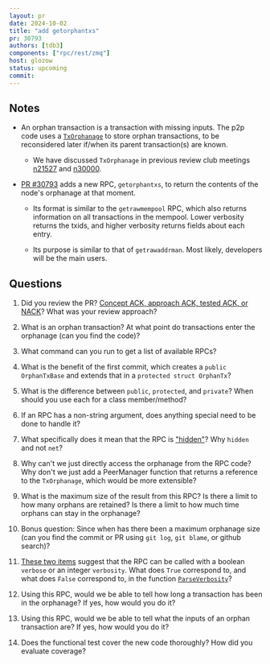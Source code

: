 ```yaml
---
layout: pr
date: 2024-10-02
title: "add getorphantxs"
pr: 30793
authors: [tdb3]
components: ["rpc/rest/zmq"]
host: glozow
status: upcoming
commit:
---
```


## Notes

- An orphan transaction is a transaction with missing inputs. The p2p code uses a [`TxOrphanage`](https://github.com/bitcoin/bitcoin/blob/842f7fdf786fcbbdf3df40522945813404f8a397/src/net_processing.cpp#L1079-L1081) to store orphan transactions, to be reconsidered later if/when its parent transaction(s) are known.

    - We have discussed `TxOrphanage` in previous review club meetings [n21527](/21527) and [n30000](/30000).

- [PR #30793](https://github.com/bitcoin/bitcoin/pull/30793) adds a new RPC, `getorphantxs`, to
  return the contents of the node's orphanage at that moment.

    - Its format is similar to the `getrawmempool` RPC, which also returns information on all transactions in the mempool. Lower verbosity returns the txids,
      and higher verbosity returns fields about each entry.

    - Its purpose is similar to that of `getrawaddrman`. Most likely, developers will be the main users.

## Questions

1. Did you review the PR? [Concept ACK, approach ACK, tested ACK, or NACK](https://github.com/bitcoin/bitcoin/blob/master/CONTRIBUTING.md#peer-review)? What was your review approach?

1. What is an orphan transaction? At what point do transactions enter the orphanage (can you find the code)?

1. What command can you run to get a list of available RPCs?

1. What is the benefit of the first commit, which creates a `public OrphanTxBase` and extends that in a `protected struct OrphanTx`?

1. What is the difference between `public`, `protected`, and `private`? When should you use each for
   a class member/method?

1. If an RPC has a non-string argument, does anything special need to be done to handle it?

1. What specifically does it mean that the RPC is
   ["hidden"](https://github.com/bitcoin-core-review-club/bitcoin/commit/8ec094959dc6afd46a709190d2deb58a50593fb7#diff-9c5b83de6dc84af277e352c88b9291aa44340a3c75f572a0b51661eb0a838de9R1131)? Why `hidden` and not `net`?

1. Why can't we just directly access the orphanage from the RPC code? Why don't we just add a
   PeerManager function that returns a reference to the `TxOrphanage`, which would be more extensible?

1. What is the maximum size of the result from this RPC? Is there a limit to how many orphans are retained? Is there a
   limit to how much time orphans can stay in the orphanage?

1. Bonus question: Since when has there been a maximum orphanage size (can you find the commit or PR using `git log`, `git blame`, or github search)?

1. [These two
   items](https://github.com/bitcoin-core-review-club/bitcoin/commit/8ec094959dc6afd46a709190d2deb58a50593fb7#diff-84c7a7f36362b9724c31e5dec9879b2f81eae0d0addbc9c0933c3558c577de65R255-R256) suggest that the RPC can be called with a boolean `verbose` or an integer `verbosity`. What does `True` correspond to, and what does `False` correspond to, in the function [`ParseVerbosity`](https://github.com/bitcoin-core-review-club/bitcoin/commit/97578ba49ab22ae156de907a403fa0aa3b64a80a)?

1. Using this RPC, would we be able to tell how long a transaction has been in the orphanage? If yes, how would you do it?

1. Using this RPC, would we be able to tell what the inputs of an orphan transaction are? If yes, how would you do it?

1. Does the functional test cover the new code thoroughly? How did you evaluate coverage?

<!-- ## Meeting Log -->

<!-- {% irc %} -->
<!-- {% endirc %} -->
